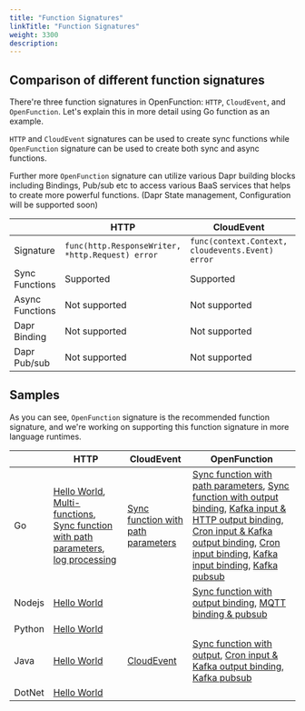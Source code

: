 ```yaml
---
title: "Function Signatures"
linkTitle: "Function Signatures"
weight: 3300
description: 
---
```


## Comparison of different function signatures

There're three function signatures in OpenFunction: `HTTP`, `CloudEvent`, and `OpenFunction`. Let's explain this in more detail using Go function as an example.

`HTTP` and `CloudEvent` signatures can be used to create sync functions while `OpenFunction` signature can be used to create both sync and async functions.

Further more `OpenFunction` signature can utilize various Dapr building blocks including Bindings, Pub/sub etc to access various BaaS services that helps to create more powerful functions. (Dapr State management, Configuration will be supported soon)

|           | HTTP | CloudEvent | OpenFunction |
|-----------|----------------|----------------------|------------------------|
| Signature | `func(http.ResponseWriter, *http.Request) error` | `func(context.Context, cloudevents.Event) error` | `func(ofctx.Context, []byte) (ofctx.Out, error)` |
| Sync Functions | Supported | Supported | Supported |
| Async Functions | Not supported | Not supported | Supported |
| Dapr Binding | Not supported | Not supported | Supported |
| Dapr Pub/sub | Not supported | Not supported | Supported |

## Samples

As you can see, `OpenFunction` signature is the recommended function signature, and we're working on supporting this function signature in more language runtimes.

|           | HTTP | CloudEvent | OpenFunction |
|-----------|----------------|----------------------|------------------------|
| Go        | [Hello World](https://github.com/OpenFunction/samples/tree/main/functions/knative/hello-world-go), [Multi-functions](https://github.com/OpenFunction/samples/tree/main/functions/knative/multiple-functions-go), [Sync function with path parameters](https://github.com/OpenFunction/samples/tree/main/functions/knative/path-parameters-function-go), [log processing](https://github.com/OpenFunction/samples/blob/main/functions/knative/logs-handler-function/LogsHandler.go) | [Sync function with path parameters](https://github.com/OpenFunction/samples/tree/main/functions/knative/path-parameters-function-go) | [Sync function with path parameters](https://github.com/OpenFunction/samples/tree/main/functions/knative/path-parameters-function-go), [Sync function with output binding](https://github.com/OpenFunction/samples/tree/main/functions/knative/with-output-binding), [Kafka input & HTTP output binding](https://github.com/OpenFunction/samples/tree/main/functions/async/logs-handler-function), [Cron input & Kafka output binding](https://github.com/OpenFunction/samples/tree/main/functions/async/bindings/cron-input-kafka-output), [Cron input binding](https://github.com/OpenFunction/samples/tree/main/functions/async/bindings/cron-input), [Kafka input binding](https://github.com/OpenFunction/samples/tree/main/functions/async/bindings/kafka-input), [Kafka pubsub](https://github.com/OpenFunction/samples/tree/main/functions/async/pubsub) |
| Nodejs    | [Hello World](https://github.com/OpenFunction/samples/tree/main/functions/knative/hello-world-node) |  | [Sync function with output binding](https://github.com/OpenFunction/samples/tree/main/functions/knative/with-output-binding-node), [MQTT binding & pubsub](https://github.com/OpenFunction/samples/tree/main/functions/async/mqtt-io-node) |
| Python    | [Hello World](https://github.com/OpenFunction/samples/tree/main/functions/knative/hello-world-python) |  |  |
| Java      | [Hello World](https://github.com/OpenFunction/samples/tree/main/functions/knative/java/hello-world) | [CloudEvent](https://github.com/OpenFunction/samples/tree/main/functions/knative/java/cloudevent) | [Sync function with output](https://github.com/OpenFunction/samples/tree/main/functions/knative/java/with-output-binding), [Cron input & Kafka output binding](https://github.com/OpenFunction/samples/tree/main/functions/async/java/cron-input-kafka-output), [Kafka pubsub](https://github.com/OpenFunction/samples/tree/main/functions/async/java/pubsub) |
| DotNet    | [Hello World](https://github.com/OpenFunction/samples/tree/main/functions/knative/hello-world-dotnet) |  |  |